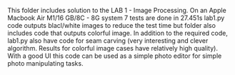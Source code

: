 This folder includes solution to the LAB 1 - Image Processing. 
On an Apple Macbook Air M1/16 GB/8C - 8G system 7 tests are done in 27.451s
lab1.py code outputs blacl/white images to reduce the test time but folder also includes code that outputs colorful image.
In addition to the required code, lab1.py also have code for seam carving (very interesting and clever algorithm. Results for colorful image cases have relatively high quality). With a good UI this code can be used as a simple photo editor for simple photo manipulating tasks.
